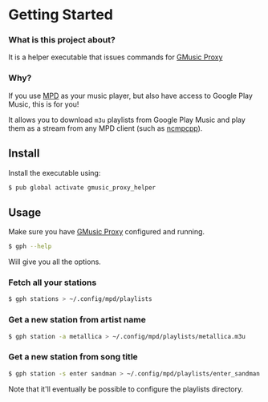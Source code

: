 # Getting Started

### What is this project about?
It is a helper executable that issues commands for [GMusic Proxy](http://gmusicproxy.net/#command-line)

### Why?
If you use [MPD](http://www.musicpd.org/) as your music player, but also have access to Google Play Music, 
this is for you!

It allows you to download `m3u` playlists from Google Play Music and play them as a stream from any MPD 
client (such as [ncmpcpp](http://rybczak.net/ncmpcpp/)).

## Install
Install the executable using:

```bash
$ pub global activate gmusic_proxy_helper
```


## Usage
Make sure you have [GMusic Proxy](http://gmusicproxy.net/) configured and running.

```bash
$ gph --help
```

Will give you all the options.

### Fetch all your stations
```bash
$ gph stations > ~/.config/mpd/playlists
```

### Get a new station from artist name
```bash
$ gph station -a metallica > ~/.config/mpd/playlists/metallica.m3u
```

### Get a new station from song title
```bash
$ gph station -s enter sandman > ~/.config/mpd/playlists/enter_sandman.m3u
```

Note that it'll eventually be possible to configure the playlists directory.
